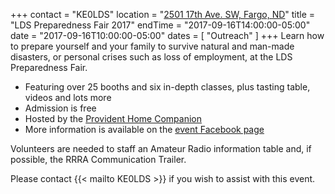 +++
contact = "KE0LDS"
location = "[2501 17th Ave. SW, Fargo, ND](https://goo.gl/maps/VRknAC8pC1L2)"
title = "LDS Preparedness Fair 2017"
endTime = "2017-09-16T14:00:00-05:00"
date = "2017-09-16T10:00:00-05:00"
dates = [ "Outreach" ]
+++
Learn how to prepare yourself and your family to survive natural and
man-made disasters, or personal crises such as loss of employment, at
the LDS Preparedness Fair.

* Featuring over 25 booths and six in-depth classes, plus tasting table, videos and lots more
* Admission is free
* Hosted by the
[Provident Home Companion](http://www.providenthomecompanion.com/)
* More information is available on the
[event Facebook page](https://www.facebook.com/events/296554294086353/?active_tab=about)

Volunteers are needed to staff an Amateur Radio information table and, if
possible, the RRRA Communication Trailer.

Please contact {{< mailto KE0LDS >}} if you wish to assist with this event.

